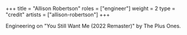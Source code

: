 +++
title = "Allison Robertson"
roles = ["engineer"]
weight = 2
type = "credit"
artists = ["allison-robertson"]
+++

Engineering on "You Still Want Me (2022 Remaster)" by The Plus Ones.
